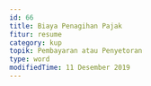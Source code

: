 ```yaml
---
id: 66
title: Biaya Penagihan Pajak
fitur: resume
category: kup
topik: Pembayaran atau Penyetoran
type: word
modifiedTime: 11 Desember 2019
---
```


